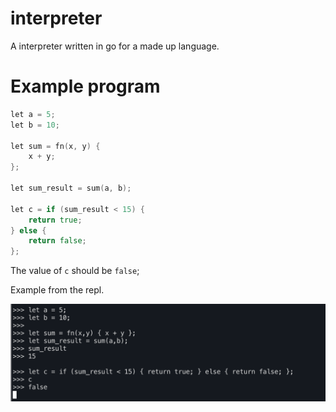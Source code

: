# interpreter
A interpreter written in go for a made up language.

# Example program

```go
let a = 5;
let b = 10;

let sum = fn(x, y) {
    x + y;
};

let sum_result = sum(a, b);

let c = if (sum_result < 15) {
    return true;
} else {
    return false;
};
```

The value of `c` should be `false`;

Example from the repl.

![alt test](repl.png)
